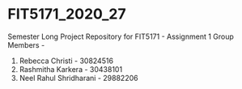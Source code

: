 # FIT5171_2020_27
Semester Long Project Repository for FIT5171 - Assignment 1
Group Members - 
1) Rebecca Christi - 30824516
2) Rashmitha Karkera - 30438101
3) Neel Rahul Shridharani - 29882206
